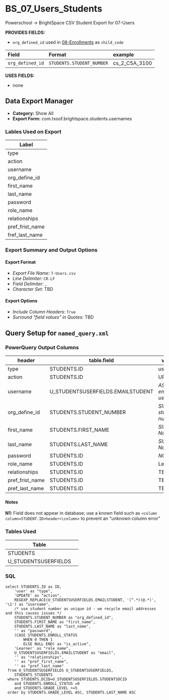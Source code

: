 # BS_07_Users_Students

Powerschool &rarr; BrightSpace CSV Student Export for 07-Users

**PROVIDES FIELDS:**

- `org_defined_id` used in [08-Enrollments](../BS_08_Enrollments/README.md) as `child_code` 

|Field |Format |example |
|:-|:-|:-|
|`org_defined_id`| `STUDENTS.STUDENT_NUMBER` | cs_2_C5A_3100

**USES FIELDS:**

- none

## Data Export Manager

- **Category:** Show All
- **Export Form:**  com.txoof.brightspace.students.usernames

### Lables Used on Export

| Label |
|-|
|type|
|action|
|username|
|org_define_id|
|first_name|
|last_name|
|password|
|role_name|
|relationships|
|pref_frist_name |
|fref_last_name |

### Export Summary and Output Options

#### Export Format

- *Export File Name:* `7-Users.csv`
- *Line Delimiter:* `CR-LF`
- *Field Delimiter:* `,`
- *Character Set:* TBD

#### Export Options

- *Include Column Headers:* `True`
- *Surround "field values" in Quotes:* TBD

## Query Setup for `named_query.xml`

### PowerQuery Output Columns

| header | table.field | value | NOTE |
|-|-|-|-|
|type| STUDENTS.ID | user | N1 |
|action| STUDENTS.ID | UPDATE | N1 |
|username| U_STUDENTSUSERFIELDS.EMAILSTUDENT |_ASH email userid_ |
|org_define_id| STUDENTS.STUDENT_NUMBER | _SIS student number_ |
|first_name| STUDENTS.FIRST_NAME | _SIS First Name_ |
|last_name| STUDENTS.LAST_NAME |_SIS Last Name_ | 
|password| STUDENTS.ID |_NONE_ | N1 |
|role_name| STUDENTS.ID | Learner | N1 |
|relationships| STUDENTS.ID | TBD | N1 |
|pref_frist_name| STUDENTS.ID |TBD | N1 |
|pref_last_name| STUDENTS.ID |TBD | N1 |

#### Notes

**N1:** Field does not appear in database; use a known field such as `<column column=STUDENT.ID>header<\column>` to prevent an "unknown column error"

### Tables Used

| Table |  |
|-|-|
|STUDENTS| |
|U_STUDENTSUSERFIELDS| |

### SQL

```
select STUDENTS.ID as ID,
    'user' as "type",
    'UPDATE' as "action",
    REGEXP_REPLACE(U_STUDENTSUSERFIELDS.EMAILSTUDENT, '(^.*)(@.*)', '\1') as "username",
    /* use student number as unique id - we recycle email addresses and this causes issues */
    STUDENTS.STUDENT_NUMBER as "org_defined_id",
    STUDENTS.FIRST_NAME as "first_name",
    STUDENTS.LAST_NAME as "last_name",
    '' as "password",
    (CASE STUDENTS.ENROLL_STATUS
        WHEN 0 THEN 1
        ELSE NULL END) as "is_active",
    'Learner' as "role_name",
    U_STUDENTSUSERFIELDS.EMAILSTUDENT as "email",
    '' as "relationships",
    '' as "pref_first_name",
    '' as "pref_last_name"
 from U_STUDENTSUSERFIELDS U_STUDENTSUSERFIELDS,
    STUDENTS STUDENTS 
 where STUDENTS.DCID=U_STUDENTSUSERFIELDS.STUDENTSDCID
    and STUDENTS.ENROLL_STATUS =0
    and STUDENTS.GRADE_LEVEL >=5
 order by STUDENTS.GRADE_LEVEL ASC, STUDENTS.LAST_NAME ASC
```